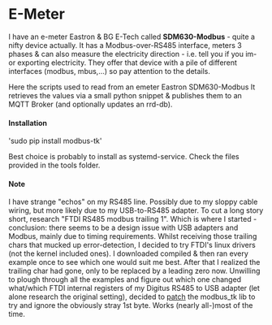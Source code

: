 # E-Meter

I have an e-meter Eastron & BG E-Tech called **SDM630-Modbus** - quite a nifty device actually. It has a Modbus-over-RS485 interface, meters 3 phases & can also measure the electricity direction - i.e. tell you if you im- or exporting electricity. They offer that device with a pile of different interfaces (modbus, mbus,...) so pay attention to the details.

Here the scripts used to read from an emeter Eastron SDM630-Modbus
It retrieves the values via a small python snippet & publishes them to an MQTT Broker (and optionally updates an rrd-db).

#### Installation

'sudo pip install modbus-tk'

Best choice is probably to install as systemd-service. Check the files provided in the tools folder.

#### Note
I have strange "echos" on my RS485 line. Possibly due to my sloppy cable wiring, but more likely due to my USB-to-RS485 adapter. To cut a long story short, research "FTDI RS485 modbus trailing 1". Which is where I started - conclusion: there seems to be a design issue with USB adapters and Modbus, mainly due to timing requirements. Whilst receiving those trailing chars that mucked up error-detection, I decided to try FTDI's linux drivers (not the kernel included ones). I downloaded compiled & then ran every example once to see which one would suit me best. After that I realized the trailing char had gone, only to be replaced by a leading zero now. Unwilling to plough through all the examples and figure out which one changed what/which FTDI internal registers of my Digitus RS485 to USB adapter (let alone research the original setting), decided to [patch](modbus_tk.patch) the modbus_tk lib to try and ignore the obviously stray 1st byte. Works (nearly all-)most of the time.

